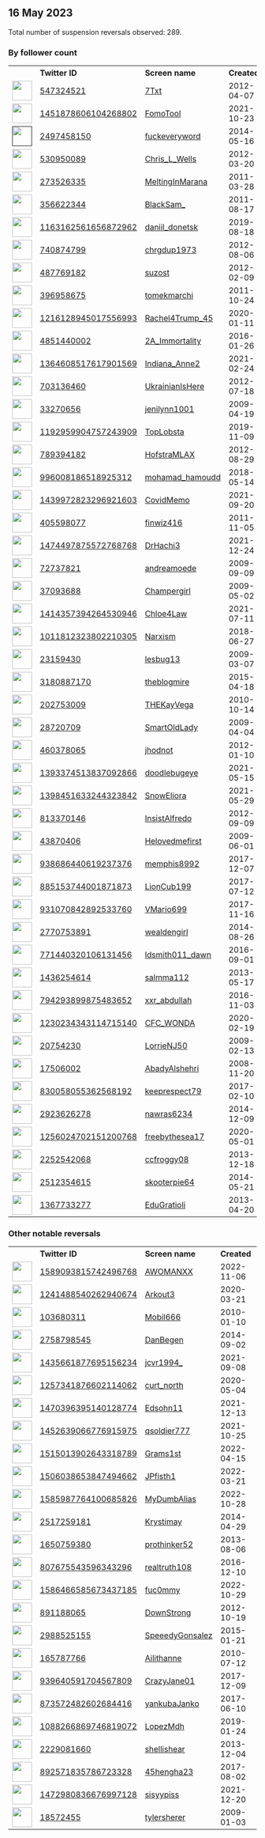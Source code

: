 
## 16 May 2023
Total number of suspension reversals observed: 289.

### By follower count
<table><tr><th></th><th align="left">Twitter ID</th><th align="left">Screen name</th>
<th align="left">Created</th><th align="left">Status</th><th align="left">Suspended</th><th align="left">Followers</th>
<tr><td><a href="https://pbs.twimg.com/profile_images/1662481254577471488/ETCybCDB_normal.jpg"><img src="https://pbs.twimg.com/profile_images/1662481254577471488/ETCybCDB_normal.jpg" width="40px" height="40px" align="center"/></a></td><td><a href="https://twitter.com/intent/user?user_id=547324521">547324521</a></td><td><a href="https://twitter.com/7Txt">7Txt</a></td><td>2012-04-07</td><td align="center"></td><td>2022-11-12</td><td>272587</td></tr>
<tr><td><a href="https://pbs.twimg.com/profile_images/1655988313428459520/3vi9Tg_Q_normal.jpg"><img src="https://pbs.twimg.com/profile_images/1655988313428459520/3vi9Tg_Q_normal.jpg" width="40px" height="40px" align="center"/></a></td><td><a href="https://twitter.com/intent/user?user_id=1451878606104268802">1451878606104268802</a></td><td><a href="https://twitter.com/FomoTool">FomoTool</a></td><td>2021-10-23</td><td align="center"></td><td>2022-09-23</td><td>107094</td></tr>
<tr><td><a href=""><img src="" width="40px" height="40px" align="center"/></a></td><td><a href="https://twitter.com/intent/user?user_id=2497458150">2497458150</a></td><td><a href="https://twitter.com/fuckeveryword">fuckeveryword</a></td><td>2014-05-16</td><td align="center"></td><td></td><td>92867</td></tr>
<tr><td><a href="https://pbs.twimg.com/profile_images/1638345418928177152/L7izaa0c_normal.png"><img src="https://pbs.twimg.com/profile_images/1638345418928177152/L7izaa0c_normal.png" width="40px" height="40px" align="center"/></a></td><td><a href="https://twitter.com/intent/user?user_id=530950089">530950089</a></td><td><a href="https://twitter.com/Chris_L_Wells">Chris_L_Wells</a></td><td>2012-03-20</td><td align="center"></td><td>2023-03-23</td><td>61976</td></tr>
<tr><td><a href="https://pbs.twimg.com/profile_images/1106563921127702528/Svv4kMXj_normal.jpg"><img src="https://pbs.twimg.com/profile_images/1106563921127702528/Svv4kMXj_normal.jpg" width="40px" height="40px" align="center"/></a></td><td><a href="https://twitter.com/intent/user?user_id=273526335">273526335</a></td><td><a href="https://twitter.com/MeltingInMarana">MeltingInMarana</a></td><td>2011-03-28</td><td align="center"></td><td></td><td>50264</td></tr>
<tr><td><a href="https://pbs.twimg.com/profile_images/1367169072379666435/jCt1d_lw_normal.jpg"><img src="https://pbs.twimg.com/profile_images/1367169072379666435/jCt1d_lw_normal.jpg" width="40px" height="40px" align="center"/></a></td><td><a href="https://twitter.com/intent/user?user_id=356622344">356622344</a></td><td><a href="https://twitter.com/BlackSam_">BlackSam_</a></td><td>2011-08-17</td><td align="center"></td><td></td><td>34065</td></tr>
<tr><td><a href="https://pbs.twimg.com/profile_images/1514626732229279748/3Sbk3duM_normal.jpg"><img src="https://pbs.twimg.com/profile_images/1514626732229279748/3Sbk3duM_normal.jpg" width="40px" height="40px" align="center"/></a></td><td><a href="https://twitter.com/intent/user?user_id=1163162561656872962">1163162561656872962</a></td><td><a href="https://twitter.com/daniil_donetsk">daniil_donetsk</a></td><td>2019-08-18</td><td align="center"></td><td>2023-05-04</td><td>32948</td></tr>
<tr><td><a href="https://pbs.twimg.com/profile_images/1658833763030138881/VdPjRNFz_normal.jpg"><img src="https://pbs.twimg.com/profile_images/1658833763030138881/VdPjRNFz_normal.jpg" width="40px" height="40px" align="center"/></a></td><td><a href="https://twitter.com/intent/user?user_id=740874799">740874799</a></td><td><a href="https://twitter.com/chrgdup1973">chrgdup1973</a></td><td>2012-08-06</td><td align="center"></td><td></td><td>26065</td></tr>
<tr><td><a href="https://pbs.twimg.com/profile_images/1646869347464548353/T15UctKY_normal.jpg"><img src="https://pbs.twimg.com/profile_images/1646869347464548353/T15UctKY_normal.jpg" width="40px" height="40px" align="center"/></a></td><td><a href="https://twitter.com/intent/user?user_id=487769182">487769182</a></td><td><a href="https://twitter.com/suzost">suzost</a></td><td>2012-02-09</td><td align="center"></td><td>2023-04-26</td><td>18899</td></tr>
<tr><td><a href="https://pbs.twimg.com/profile_images/1657029292826451968/MpPsuUz5_normal.jpg"><img src="https://pbs.twimg.com/profile_images/1657029292826451968/MpPsuUz5_normal.jpg" width="40px" height="40px" align="center"/></a></td><td><a href="https://twitter.com/intent/user?user_id=396958675">396958675</a></td><td><a href="https://twitter.com/tomekmarchi">tomekmarchi</a></td><td>2011-10-24</td><td align="center">🔒</td><td></td><td>17626</td></tr>
<tr><td><a href="https://pbs.twimg.com/profile_images/1661426211044614145/GjIYwrHt_normal.jpg"><img src="https://pbs.twimg.com/profile_images/1661426211044614145/GjIYwrHt_normal.jpg" width="40px" height="40px" align="center"/></a></td><td><a href="https://twitter.com/intent/user?user_id=1216128945017556993">1216128945017556993</a></td><td><a href="https://twitter.com/Rachel4Trump_45">Rachel4Trump_45</a></td><td>2020-01-11</td><td align="center"></td><td></td><td>17285</td></tr>
<tr><td><a href="https://pbs.twimg.com/profile_images/1015673765554946048/FFcINsus_normal.jpg"><img src="https://pbs.twimg.com/profile_images/1015673765554946048/FFcINsus_normal.jpg" width="40px" height="40px" align="center"/></a></td><td><a href="https://twitter.com/intent/user?user_id=4851440002">4851440002</a></td><td><a href="https://twitter.com/2A_Immortality">2A_Immortality</a></td><td>2016-01-26</td><td align="center"></td><td></td><td>16577</td></tr>
<tr><td><a href="https://pbs.twimg.com/profile_images/1376753790783782915/gXRV73xE_normal.jpg"><img src="https://pbs.twimg.com/profile_images/1376753790783782915/gXRV73xE_normal.jpg" width="40px" height="40px" align="center"/></a></td><td><a href="https://twitter.com/intent/user?user_id=1364608517617901569">1364608517617901569</a></td><td><a href="https://twitter.com/Indiana_Anne2">Indiana_Anne2</a></td><td>2021-02-24</td><td align="center"></td><td>2022-11-06</td><td>16428</td></tr>
<tr><td><a href="https://pbs.twimg.com/profile_images/1555329488166293506/uolDJd9E_normal.jpg"><img src="https://pbs.twimg.com/profile_images/1555329488166293506/uolDJd9E_normal.jpg" width="40px" height="40px" align="center"/></a></td><td><a href="https://twitter.com/intent/user?user_id=703136460">703136460</a></td><td><a href="https://twitter.com/UkrainianIsHere">UkrainianIsHere</a></td><td>2012-07-18</td><td align="center"></td><td>2023-05-03</td><td>15898</td></tr>
<tr><td><a href="https://pbs.twimg.com/profile_images/1658501755779403780/SE0ypqNj_normal.jpg"><img src="https://pbs.twimg.com/profile_images/1658501755779403780/SE0ypqNj_normal.jpg" width="40px" height="40px" align="center"/></a></td><td><a href="https://twitter.com/intent/user?user_id=33270656">33270656</a></td><td><a href="https://twitter.com/jenilynn1001">jenilynn1001</a></td><td>2009-04-19</td><td align="center"></td><td></td><td>14983</td></tr>
<tr><td><a href="https://pbs.twimg.com/profile_images/1661189855550865408/dHLyOPk__normal.jpg"><img src="https://pbs.twimg.com/profile_images/1661189855550865408/dHLyOPk__normal.jpg" width="40px" height="40px" align="center"/></a></td><td><a href="https://twitter.com/intent/user?user_id=1192959904757243909">1192959904757243909</a></td><td><a href="https://twitter.com/TopLobsta">TopLobsta</a></td><td>2019-11-09</td><td align="center"></td><td>2023-05-15</td><td>14332</td></tr>
<tr><td><a href="https://pbs.twimg.com/profile_images/1286317075489796098/8KbPhJxA_normal.jpg"><img src="https://pbs.twimg.com/profile_images/1286317075489796098/8KbPhJxA_normal.jpg" width="40px" height="40px" align="center"/></a></td><td><a href="https://twitter.com/intent/user?user_id=789394182">789394182</a></td><td><a href="https://twitter.com/HofstraMLAX">HofstraMLAX</a></td><td>2012-08-29</td><td align="center"></td><td>2023-05-14</td><td>13549</td></tr>
<tr><td><a href="https://pbs.twimg.com/profile_images/1493000325447438338/NlA49K2r_normal.jpg"><img src="https://pbs.twimg.com/profile_images/1493000325447438338/NlA49K2r_normal.jpg" width="40px" height="40px" align="center"/></a></td><td><a href="https://twitter.com/intent/user?user_id=996008186518925312">996008186518925312</a></td><td><a href="https://twitter.com/mohamad_hamoudd">mohamad_hamoudd</a></td><td>2018-05-14</td><td align="center"></td><td>2023-01-11</td><td>11311</td></tr>
<tr><td><a href="https://pbs.twimg.com/profile_images/1533159993905754115/MIO5JAwR_normal.jpg"><img src="https://pbs.twimg.com/profile_images/1533159993905754115/MIO5JAwR_normal.jpg" width="40px" height="40px" align="center"/></a></td><td><a href="https://twitter.com/intent/user?user_id=1439972823296921603">1439972823296921603</a></td><td><a href="https://twitter.com/CovidMemo">CovidMemo</a></td><td>2021-09-20</td><td align="center"></td><td>2022-07-03</td><td>10442</td></tr>
<tr><td><a href="https://pbs.twimg.com/profile_images/1249373878771765249/ZYcBSSM2_normal.jpg"><img src="https://pbs.twimg.com/profile_images/1249373878771765249/ZYcBSSM2_normal.jpg" width="40px" height="40px" align="center"/></a></td><td><a href="https://twitter.com/intent/user?user_id=405598077">405598077</a></td><td><a href="https://twitter.com/finwiz416">finwiz416</a></td><td>2011-11-05</td><td align="center"></td><td></td><td>9769</td></tr>
<tr><td><a href="https://pbs.twimg.com/profile_images/1474535906547843082/hIxvpboe_normal.jpg"><img src="https://pbs.twimg.com/profile_images/1474535906547843082/hIxvpboe_normal.jpg" width="40px" height="40px" align="center"/></a></td><td><a href="https://twitter.com/intent/user?user_id=1474497875572768768">1474497875572768768</a></td><td><a href="https://twitter.com/DrHachi3">DrHachi3</a></td><td>2021-12-24</td><td align="center"></td><td>2022-04-26</td><td>8939</td></tr>
<tr><td><a href="https://pbs.twimg.com/profile_images/1192311023333707777/Hp_pyphm_normal.jpg"><img src="https://pbs.twimg.com/profile_images/1192311023333707777/Hp_pyphm_normal.jpg" width="40px" height="40px" align="center"/></a></td><td><a href="https://twitter.com/intent/user?user_id=72737821">72737821</a></td><td><a href="https://twitter.com/andreamoede">andreamoede</a></td><td>2009-09-09</td><td align="center"></td><td></td><td>8727</td></tr>
<tr><td><a href="https://pbs.twimg.com/profile_images/1341571286179393537/66HqEmCD_normal.jpg"><img src="https://pbs.twimg.com/profile_images/1341571286179393537/66HqEmCD_normal.jpg" width="40px" height="40px" align="center"/></a></td><td><a href="https://twitter.com/intent/user?user_id=37093688">37093688</a></td><td><a href="https://twitter.com/Champergirl">Champergirl</a></td><td>2009-05-02</td><td align="center"></td><td></td><td>8559</td></tr>
<tr><td><a href="https://pbs.twimg.com/profile_images/1496371049214083072/q95Oaphd_normal.jpg"><img src="https://pbs.twimg.com/profile_images/1496371049214083072/q95Oaphd_normal.jpg" width="40px" height="40px" align="center"/></a></td><td><a href="https://twitter.com/intent/user?user_id=1414357394264530946">1414357394264530946</a></td><td><a href="https://twitter.com/Chloe4Law">Chloe4Law</a></td><td>2021-07-11</td><td align="center">👋</td><td>2022-05-12</td><td>7734</td></tr>
<tr><td><a href="https://pbs.twimg.com/profile_images/1662995278578827264/c15WVjJX_normal.jpg"><img src="https://pbs.twimg.com/profile_images/1662995278578827264/c15WVjJX_normal.jpg" width="40px" height="40px" align="center"/></a></td><td><a href="https://twitter.com/intent/user?user_id=1011812323802210305">1011812323802210305</a></td><td><a href="https://twitter.com/Narxism">Narxism</a></td><td>2018-06-27</td><td align="center"></td><td>2022-10-30</td><td>7070</td></tr>
<tr><td><a href="https://pbs.twimg.com/profile_images/1659560924305342464/r5iv8gOX_normal.jpg"><img src="https://pbs.twimg.com/profile_images/1659560924305342464/r5iv8gOX_normal.jpg" width="40px" height="40px" align="center"/></a></td><td><a href="https://twitter.com/intent/user?user_id=23159430">23159430</a></td><td><a href="https://twitter.com/lesbug13">lesbug13</a></td><td>2009-03-07</td><td align="center"></td><td></td><td>6911</td></tr>
<tr><td><a href="https://pbs.twimg.com/profile_images/739553636364210176/Tf26EcUn_normal.jpg"><img src="https://pbs.twimg.com/profile_images/739553636364210176/Tf26EcUn_normal.jpg" width="40px" height="40px" align="center"/></a></td><td><a href="https://twitter.com/intent/user?user_id=3180887170">3180887170</a></td><td><a href="https://twitter.com/theblogmire">theblogmire</a></td><td>2015-04-18</td><td align="center"></td><td>2022-07-03</td><td>6292</td></tr>
<tr><td><a href="https://pbs.twimg.com/profile_images/1625840570034802689/GLy9BnIr_normal.jpg"><img src="https://pbs.twimg.com/profile_images/1625840570034802689/GLy9BnIr_normal.jpg" width="40px" height="40px" align="center"/></a></td><td><a href="https://twitter.com/intent/user?user_id=202753009">202753009</a></td><td><a href="https://twitter.com/THEKayVega">THEKayVega</a></td><td>2010-10-14</td><td align="center"></td><td></td><td>5361</td></tr>
<tr><td><a href="https://pbs.twimg.com/profile_images/1293602881942310914/G2MydZnt_normal.jpg"><img src="https://pbs.twimg.com/profile_images/1293602881942310914/G2MydZnt_normal.jpg" width="40px" height="40px" align="center"/></a></td><td><a href="https://twitter.com/intent/user?user_id=28720709">28720709</a></td><td><a href="https://twitter.com/SmartOldLady">SmartOldLady</a></td><td>2009-04-04</td><td align="center"></td><td></td><td>5216</td></tr>
<tr><td><a href="https://pbs.twimg.com/profile_images/722974178408816641/97G8aFDG_normal.jpg"><img src="https://pbs.twimg.com/profile_images/722974178408816641/97G8aFDG_normal.jpg" width="40px" height="40px" align="center"/></a></td><td><a href="https://twitter.com/intent/user?user_id=460378065">460378065</a></td><td><a href="https://twitter.com/jhodnot">jhodnot</a></td><td>2012-01-10</td><td align="center"></td><td></td><td>4430</td></tr>
<tr><td><a href="https://pbs.twimg.com/profile_images/1488901785267933191/1T3REJ1s_normal.jpg"><img src="https://pbs.twimg.com/profile_images/1488901785267933191/1T3REJ1s_normal.jpg" width="40px" height="40px" align="center"/></a></td><td><a href="https://twitter.com/intent/user?user_id=1393374513837092866">1393374513837092866</a></td><td><a href="https://twitter.com/doodlebugeye">doodlebugeye</a></td><td>2021-05-15</td><td align="center"></td><td>2022-07-14</td><td>4241</td></tr>
<tr><td><a href="https://pbs.twimg.com/profile_images/1478748980481859589/FSlspywB_normal.jpg"><img src="https://pbs.twimg.com/profile_images/1478748980481859589/FSlspywB_normal.jpg" width="40px" height="40px" align="center"/></a></td><td><a href="https://twitter.com/intent/user?user_id=1398451633244323842">1398451633244323842</a></td><td><a href="https://twitter.com/SnowEliora">SnowEliora</a></td><td>2021-05-29</td><td align="center"></td><td>2023-05-16</td><td>3981</td></tr>
<tr><td><a href="https://pbs.twimg.com/profile_images/670324042835083268/1QeVzWEO_normal.jpg"><img src="https://pbs.twimg.com/profile_images/670324042835083268/1QeVzWEO_normal.jpg" width="40px" height="40px" align="center"/></a></td><td><a href="https://twitter.com/intent/user?user_id=813370146">813370146</a></td><td><a href="https://twitter.com/InsistAlfredo">InsistAlfredo</a></td><td>2012-09-09</td><td align="center"></td><td></td><td>3768</td></tr>
<tr><td><a href="https://pbs.twimg.com/profile_images/2828934336/e1ca6602f91ab8c25d69246b7eb6b81c_normal.jpeg"><img src="https://pbs.twimg.com/profile_images/2828934336/e1ca6602f91ab8c25d69246b7eb6b81c_normal.jpeg" width="40px" height="40px" align="center"/></a></td><td><a href="https://twitter.com/intent/user?user_id=43870406">43870406</a></td><td><a href="https://twitter.com/Helovedmefirst">Helovedmefirst</a></td><td>2009-06-01</td><td align="center"></td><td></td><td>3760</td></tr>
<tr><td><a href="https://pbs.twimg.com/profile_images/1248566506968862720/z81ikH65_normal.jpg"><img src="https://pbs.twimg.com/profile_images/1248566506968862720/z81ikH65_normal.jpg" width="40px" height="40px" align="center"/></a></td><td><a href="https://twitter.com/intent/user?user_id=938686440619237376">938686440619237376</a></td><td><a href="https://twitter.com/memphis8992">memphis8992</a></td><td>2017-12-07</td><td align="center"></td><td></td><td>3403</td></tr>
<tr><td><a href="https://pbs.twimg.com/profile_images/1658565384226721822/uF8qEfwC_normal.jpg"><img src="https://pbs.twimg.com/profile_images/1658565384226721822/uF8qEfwC_normal.jpg" width="40px" height="40px" align="center"/></a></td><td><a href="https://twitter.com/intent/user?user_id=885153744001871873">885153744001871873</a></td><td><a href="https://twitter.com/LionCub199">LionCub199</a></td><td>2017-07-12</td><td align="center"></td><td></td><td>3158</td></tr>
<tr><td><a href="https://pbs.twimg.com/profile_images/1661699679040552960/4Npw4q2O_normal.jpg"><img src="https://pbs.twimg.com/profile_images/1661699679040552960/4Npw4q2O_normal.jpg" width="40px" height="40px" align="center"/></a></td><td><a href="https://twitter.com/intent/user?user_id=931070842892533760">931070842892533760</a></td><td><a href="https://twitter.com/VMario699">VMario699</a></td><td>2017-11-16</td><td align="center"></td><td>2023-04-29</td><td>3019</td></tr>
<tr><td><a href="https://pbs.twimg.com/profile_images/751789505628241920/NMPZOtWP_normal.jpg"><img src="https://pbs.twimg.com/profile_images/751789505628241920/NMPZOtWP_normal.jpg" width="40px" height="40px" align="center"/></a></td><td><a href="https://twitter.com/intent/user?user_id=2770753891">2770753891</a></td><td><a href="https://twitter.com/wealdengirl">wealdengirl</a></td><td>2014-08-26</td><td align="center"></td><td>2022-08-20</td><td>2902</td></tr>
<tr><td><a href="https://pbs.twimg.com/profile_images/1300711120668430341/TtAt-qDq_normal.jpg"><img src="https://pbs.twimg.com/profile_images/1300711120668430341/TtAt-qDq_normal.jpg" width="40px" height="40px" align="center"/></a></td><td><a href="https://twitter.com/intent/user?user_id=771440320106131456">771440320106131456</a></td><td><a href="https://twitter.com/ldsmith011_dawn">ldsmith011_dawn</a></td><td>2016-09-01</td><td align="center"></td><td></td><td>2773</td></tr>
<tr><td><a href="https://pbs.twimg.com/profile_images/1584136116843806721/RDb7j3uA_normal.jpg"><img src="https://pbs.twimg.com/profile_images/1584136116843806721/RDb7j3uA_normal.jpg" width="40px" height="40px" align="center"/></a></td><td><a href="https://twitter.com/intent/user?user_id=1436254614">1436254614</a></td><td><a href="https://twitter.com/salmma112">salmma112</a></td><td>2013-05-17</td><td align="center"></td><td>2022-11-04</td><td>2725</td></tr>
<tr><td><a href="https://pbs.twimg.com/profile_images/1643434104568913921/3ssSLDig_normal.jpg"><img src="https://pbs.twimg.com/profile_images/1643434104568913921/3ssSLDig_normal.jpg" width="40px" height="40px" align="center"/></a></td><td><a href="https://twitter.com/intent/user?user_id=794293899875483652">794293899875483652</a></td><td><a href="https://twitter.com/xxr_abdullah">xxr_abdullah</a></td><td>2016-11-03</td><td align="center"></td><td>2022-07-18</td><td>2657</td></tr>
<tr><td><a href="https://pbs.twimg.com/profile_images/1400827616270094341/U_Mz_JTt_normal.jpg"><img src="https://pbs.twimg.com/profile_images/1400827616270094341/U_Mz_JTt_normal.jpg" width="40px" height="40px" align="center"/></a></td><td><a href="https://twitter.com/intent/user?user_id=1230234343114715140">1230234343114715140</a></td><td><a href="https://twitter.com/CFC_WONDA">CFC_WONDA</a></td><td>2020-02-19</td><td align="center"></td><td></td><td>2412</td></tr>
<tr><td><a href="https://pbs.twimg.com/profile_images/1238658097696178176/5xPM49mQ_normal.jpg"><img src="https://pbs.twimg.com/profile_images/1238658097696178176/5xPM49mQ_normal.jpg" width="40px" height="40px" align="center"/></a></td><td><a href="https://twitter.com/intent/user?user_id=20754230">20754230</a></td><td><a href="https://twitter.com/LorrieNJ50">LorrieNJ50</a></td><td>2009-02-13</td><td align="center"></td><td></td><td>2379</td></tr>
<tr><td><a href="https://pbs.twimg.com/profile_images/1606761484742262785/-Eo6Vaf2_normal.jpg"><img src="https://pbs.twimg.com/profile_images/1606761484742262785/-Eo6Vaf2_normal.jpg" width="40px" height="40px" align="center"/></a></td><td><a href="https://twitter.com/intent/user?user_id=17506002">17506002</a></td><td><a href="https://twitter.com/AbadyAlshehri">AbadyAlshehri</a></td><td>2008-11-20</td><td align="center"></td><td>2023-01-13</td><td>2303</td></tr>
<tr><td><a href="https://pbs.twimg.com/profile_images/1205755145205800960/xi2sWy8I_normal.jpg"><img src="https://pbs.twimg.com/profile_images/1205755145205800960/xi2sWy8I_normal.jpg" width="40px" height="40px" align="center"/></a></td><td><a href="https://twitter.com/intent/user?user_id=830058055362568192">830058055362568192</a></td><td><a href="https://twitter.com/keeprespect79">keeprespect79</a></td><td>2017-02-10</td><td align="center"></td><td>2022-11-09</td><td>2234</td></tr>
<tr><td><a href="https://pbs.twimg.com/profile_images/1184524748681809922/n2y6z3qe_normal.jpg"><img src="https://pbs.twimg.com/profile_images/1184524748681809922/n2y6z3qe_normal.jpg" width="40px" height="40px" align="center"/></a></td><td><a href="https://twitter.com/intent/user?user_id=2923626278">2923626278</a></td><td><a href="https://twitter.com/nawras6234">nawras6234</a></td><td>2014-12-09</td><td align="center">🔒</td><td>2023-02-02</td><td>2153</td></tr>
<tr><td><a href="https://pbs.twimg.com/profile_images/1344478302807814145/Xvi04GoF_normal.jpg"><img src="https://pbs.twimg.com/profile_images/1344478302807814145/Xvi04GoF_normal.jpg" width="40px" height="40px" align="center"/></a></td><td><a href="https://twitter.com/intent/user?user_id=1256024702151200768">1256024702151200768</a></td><td><a href="https://twitter.com/freebythesea17">freebythesea17</a></td><td>2020-05-01</td><td align="center"></td><td></td><td>2120</td></tr>
<tr><td><a href="https://pbs.twimg.com/profile_images/1339320236378484737/Jg-nH-yl_normal.jpg"><img src="https://pbs.twimg.com/profile_images/1339320236378484737/Jg-nH-yl_normal.jpg" width="40px" height="40px" align="center"/></a></td><td><a href="https://twitter.com/intent/user?user_id=2252542068">2252542068</a></td><td><a href="https://twitter.com/ccfroggy08">ccfroggy08</a></td><td>2013-12-18</td><td align="center"></td><td></td><td>2073</td></tr>
<tr><td><a href="https://pbs.twimg.com/profile_images/1659238788244144128/ev5kb0eg_normal.jpg"><img src="https://pbs.twimg.com/profile_images/1659238788244144128/ev5kb0eg_normal.jpg" width="40px" height="40px" align="center"/></a></td><td><a href="https://twitter.com/intent/user?user_id=2512354615">2512354615</a></td><td><a href="https://twitter.com/skooterpie64">skooterpie64</a></td><td>2014-05-21</td><td align="center"></td><td></td><td>2038</td></tr>
<tr><td><a href="https://pbs.twimg.com/profile_images/1625153680021377025/EekeoZW8_normal.jpg"><img src="https://pbs.twimg.com/profile_images/1625153680021377025/EekeoZW8_normal.jpg" width="40px" height="40px" align="center"/></a></td><td><a href="https://twitter.com/intent/user?user_id=1367733277">1367733277</a></td><td><a href="https://twitter.com/EduGratioli">EduGratioli</a></td><td>2013-04-20</td><td align="center"></td><td></td><td>1958</td></tr>
</table>

### Other notable reversals
<table><tr><th></th><th align="left">Twitter ID</th><th align="left">Screen name</th>
<th align="left">Created</th><th align="left">Status</th><th align="left">Suspended</th><th align="left">Followers</th>
<tr><td><a href="https://pbs.twimg.com/profile_images/1658728031769485312/KcJd2Rhh_normal.jpg"><img src="https://pbs.twimg.com/profile_images/1658728031769485312/KcJd2Rhh_normal.jpg" width="40px" height="40px" align="center"/></a></td><td><a href="https://twitter.com/intent/user?user_id=1589093815742496768">1589093815742496768</a></td><td><a href="https://twitter.com/AWOMANXX">AWOMANXX</a></td><td>2022-11-06</td><td align="center"></td><td>2022-12-25</td><td>1211</td></tr>
<tr><td><a href="https://pbs.twimg.com/profile_images/1660864671447130118/1Kf-3bsK_normal.jpg"><img src="https://pbs.twimg.com/profile_images/1660864671447130118/1Kf-3bsK_normal.jpg" width="40px" height="40px" align="center"/></a></td><td><a href="https://twitter.com/intent/user?user_id=1241488540262940674">1241488540262940674</a></td><td><a href="https://twitter.com/Arkout3">Arkout3</a></td><td>2020-03-21</td><td align="center"></td><td>2023-05-15</td><td>373</td></tr>
<tr><td><a href="https://pbs.twimg.com/profile_images/1554602105901563909/cR0RNk72_normal.jpg"><img src="https://pbs.twimg.com/profile_images/1554602105901563909/cR0RNk72_normal.jpg" width="40px" height="40px" align="center"/></a></td><td><a href="https://twitter.com/intent/user?user_id=103680311">103680311</a></td><td><a href="https://twitter.com/Mobil666">Mobil666</a></td><td>2010-01-10</td><td align="center"></td><td>2023-05-03</td><td>812</td></tr>
<tr><td><a href="https://pbs.twimg.com/profile_images/1511101777818669065/j6gINPuq_normal.jpg"><img src="https://pbs.twimg.com/profile_images/1511101777818669065/j6gINPuq_normal.jpg" width="40px" height="40px" align="center"/></a></td><td><a href="https://twitter.com/intent/user?user_id=2758798545">2758798545</a></td><td><a href="https://twitter.com/DanBegen">DanBegen</a></td><td>2014-09-02</td><td align="center"></td><td>2023-05-06</td><td>1874</td></tr>
<tr><td><a href="https://pbs.twimg.com/profile_images/1579617698522144768/zFeWOZ7y_normal.jpg"><img src="https://pbs.twimg.com/profile_images/1579617698522144768/zFeWOZ7y_normal.jpg" width="40px" height="40px" align="center"/></a></td><td><a href="https://twitter.com/intent/user?user_id=1435661877695156234">1435661877695156234</a></td><td><a href="https://twitter.com/jcvr1994_">jcvr1994_</a></td><td>2021-09-08</td><td align="center"></td><td>2022-11-27</td><td>680</td></tr>
<tr><td><a href="https://pbs.twimg.com/profile_images/1525215854773866497/BwNxF8Cb_normal.jpg"><img src="https://pbs.twimg.com/profile_images/1525215854773866497/BwNxF8Cb_normal.jpg" width="40px" height="40px" align="center"/></a></td><td><a href="https://twitter.com/intent/user?user_id=1257341876602114062">1257341876602114062</a></td><td><a href="https://twitter.com/curt_north">curt_north</a></td><td>2020-05-04</td><td align="center"></td><td>2023-05-05</td><td>344</td></tr>
<tr><td><a href="https://pbs.twimg.com/profile_images/1576554198828826624/OzuwbYQX_normal.jpg"><img src="https://pbs.twimg.com/profile_images/1576554198828826624/OzuwbYQX_normal.jpg" width="40px" height="40px" align="center"/></a></td><td><a href="https://twitter.com/intent/user?user_id=1470396395140128774">1470396395140128774</a></td><td><a href="https://twitter.com/Edsohn11">Edsohn11</a></td><td>2021-12-13</td><td align="center"></td><td>2022-12-31</td><td>1608</td></tr>
<tr><td><a href="https://pbs.twimg.com/profile_images/1453845533081337859/6zOeAiWh_normal.jpg"><img src="https://pbs.twimg.com/profile_images/1453845533081337859/6zOeAiWh_normal.jpg" width="40px" height="40px" align="center"/></a></td><td><a href="https://twitter.com/intent/user?user_id=1452639066776915975">1452639066776915975</a></td><td><a href="https://twitter.com/qsoldier777">qsoldier777</a></td><td>2021-10-25</td><td align="center"></td><td>2022-11-08</td><td>1374</td></tr>
<tr><td><a href="https://pbs.twimg.com/profile_images/1659302271728099328/2aRe1QJw_normal.jpg"><img src="https://pbs.twimg.com/profile_images/1659302271728099328/2aRe1QJw_normal.jpg" width="40px" height="40px" align="center"/></a></td><td><a href="https://twitter.com/intent/user?user_id=1515013902643318789">1515013902643318789</a></td><td><a href="https://twitter.com/Grams1st">Grams1st</a></td><td>2022-04-15</td><td align="center"></td><td>2022-12-02</td><td>352</td></tr>
<tr><td><a href="https://pbs.twimg.com/profile_images/1561919664669659137/GKDbEiNR_normal.jpg"><img src="https://pbs.twimg.com/profile_images/1561919664669659137/GKDbEiNR_normal.jpg" width="40px" height="40px" align="center"/></a></td><td><a href="https://twitter.com/intent/user?user_id=1506038653847494662">1506038653847494662</a></td><td><a href="https://twitter.com/JPfisth1">JPfisth1</a></td><td>2022-03-21</td><td align="center"></td><td>2022-12-28</td><td>19</td></tr>
<tr><td><a href="https://pbs.twimg.com/profile_images/1586323084415537152/7NQISOxf_normal.jpg"><img src="https://pbs.twimg.com/profile_images/1586323084415537152/7NQISOxf_normal.jpg" width="40px" height="40px" align="center"/></a></td><td><a href="https://twitter.com/intent/user?user_id=1585987764100685826">1585987764100685826</a></td><td><a href="https://twitter.com/MyDumbAlias">MyDumbAlias</a></td><td>2022-10-28</td><td align="center"></td><td>2022-12-21</td><td>33</td></tr>
<tr><td><a href="https://pbs.twimg.com/profile_images/1519710829268119556/eEFghSGN_normal.jpg"><img src="https://pbs.twimg.com/profile_images/1519710829268119556/eEFghSGN_normal.jpg" width="40px" height="40px" align="center"/></a></td><td><a href="https://twitter.com/intent/user?user_id=2517259181">2517259181</a></td><td><a href="https://twitter.com/Krystimay">Krystimay</a></td><td>2014-04-29</td><td align="center">🚫</td><td>2023-05-10</td><td>2</td></tr>
<tr><td><a href="https://pbs.twimg.com/profile_images/378800000281052010/ea2cf5f3a363b1da302fb63aabb1eebe_normal.jpeg"><img src="https://pbs.twimg.com/profile_images/378800000281052010/ea2cf5f3a363b1da302fb63aabb1eebe_normal.jpeg" width="40px" height="40px" align="center"/></a></td><td><a href="https://twitter.com/intent/user?user_id=1650759380">1650759380</a></td><td><a href="https://twitter.com/prothinker52">prothinker52</a></td><td>2013-08-06</td><td align="center"></td><td>2023-03-30</td><td>932</td></tr>
<tr><td><a href="https://pbs.twimg.com/profile_images/1456094013547765771/zY_pRXrN_normal.jpg"><img src="https://pbs.twimg.com/profile_images/1456094013547765771/zY_pRXrN_normal.jpg" width="40px" height="40px" align="center"/></a></td><td><a href="https://twitter.com/intent/user?user_id=807675543596343296">807675543596343296</a></td><td><a href="https://twitter.com/realtruth108">realtruth108</a></td><td>2016-12-10</td><td align="center"></td><td>2023-05-02</td><td>61</td></tr>
<tr><td><a href="https://pbs.twimg.com/profile_images/1590466805142851584/IiTLTymb_normal.jpg"><img src="https://pbs.twimg.com/profile_images/1590466805142851584/IiTLTymb_normal.jpg" width="40px" height="40px" align="center"/></a></td><td><a href="https://twitter.com/intent/user?user_id=1586466585673437185">1586466585673437185</a></td><td><a href="https://twitter.com/fuc0mmy">fuc0mmy</a></td><td>2022-10-29</td><td align="center"></td><td>2022-12-18</td><td>5</td></tr>
<tr><td><a href="https://pbs.twimg.com/profile_images/1579747466806628353/_9Paqh8S_normal.jpg"><img src="https://pbs.twimg.com/profile_images/1579747466806628353/_9Paqh8S_normal.jpg" width="40px" height="40px" align="center"/></a></td><td><a href="https://twitter.com/intent/user?user_id=891188065">891188065</a></td><td><a href="https://twitter.com/DownStrong">DownStrong</a></td><td>2012-10-19</td><td align="center"></td><td>2023-05-04</td><td>633</td></tr>
<tr><td><a href="https://pbs.twimg.com/profile_images/557712811036401664/07O9UvK4_normal.jpeg"><img src="https://pbs.twimg.com/profile_images/557712811036401664/07O9UvK4_normal.jpeg" width="40px" height="40px" align="center"/></a></td><td><a href="https://twitter.com/intent/user?user_id=2988525155">2988525155</a></td><td><a href="https://twitter.com/SpeeedyGonsalez">SpeeedyGonsalez</a></td><td>2015-01-21</td><td align="center"></td><td>2023-05-03</td><td>1372</td></tr>
<tr><td><a href="https://pbs.twimg.com/profile_images/1658539143176101888/GnoAL0_f_normal.jpg"><img src="https://pbs.twimg.com/profile_images/1658539143176101888/GnoAL0_f_normal.jpg" width="40px" height="40px" align="center"/></a></td><td><a href="https://twitter.com/intent/user?user_id=165787766">165787766</a></td><td><a href="https://twitter.com/Ailithanne">Ailithanne</a></td><td>2010-07-12</td><td align="center"></td><td>2022-11-30</td><td>21</td></tr>
<tr><td><a href="https://pbs.twimg.com/profile_images/1508556721953906689/-Cb3UrwG_normal.jpg"><img src="https://pbs.twimg.com/profile_images/1508556721953906689/-Cb3UrwG_normal.jpg" width="40px" height="40px" align="center"/></a></td><td><a href="https://twitter.com/intent/user?user_id=939640591704567809">939640591704567809</a></td><td><a href="https://twitter.com/CrazyJane01">CrazyJane01</a></td><td>2017-12-09</td><td align="center">🔒</td><td>2023-03-14</td><td>284</td></tr>
<tr><td><a href="https://pbs.twimg.com/profile_images/873573427067719680/xuRmRVvL_normal.jpg"><img src="https://pbs.twimg.com/profile_images/873573427067719680/xuRmRVvL_normal.jpg" width="40px" height="40px" align="center"/></a></td><td><a href="https://twitter.com/intent/user?user_id=873572482602684416">873572482602684416</a></td><td><a href="https://twitter.com/yankubaJanko">yankubaJanko</a></td><td>2017-06-10</td><td align="center">🔒</td><td>2022-12-25</td><td>461</td></tr>
<tr><td><a href="https://pbs.twimg.com/profile_images/1101882770719162369/H9hB7vCU_normal.jpg"><img src="https://pbs.twimg.com/profile_images/1101882770719162369/H9hB7vCU_normal.jpg" width="40px" height="40px" align="center"/></a></td><td><a href="https://twitter.com/intent/user?user_id=1088266869746819072">1088266869746819072</a></td><td><a href="https://twitter.com/LopezMdh">LopezMdh</a></td><td>2019-01-24</td><td align="center"></td><td>2023-01-09</td><td>170</td></tr>
<tr><td><a href="https://abs.twimg.com/sticky/default_profile_images/default_profile_normal.png"><img src="https://abs.twimg.com/sticky/default_profile_images/default_profile_normal.png" width="40px" height="40px" align="center"/></a></td><td><a href="https://twitter.com/intent/user?user_id=2229081660">2229081660</a></td><td><a href="https://twitter.com/shellishear">shellishear</a></td><td>2013-12-04</td><td align="center">🚫</td><td>2023-05-05</td><td>6</td></tr>
<tr><td><a href="https://pbs.twimg.com/profile_images/1401270068718227457/e3MkflwM_normal.jpg"><img src="https://pbs.twimg.com/profile_images/1401270068718227457/e3MkflwM_normal.jpg" width="40px" height="40px" align="center"/></a></td><td><a href="https://twitter.com/intent/user?user_id=892571835786723328">892571835786723328</a></td><td><a href="https://twitter.com/45hengha23">45hengha23</a></td><td>2017-08-02</td><td align="center"></td><td>2023-02-09</td><td>278</td></tr>
<tr><td><a href="https://pbs.twimg.com/profile_images/1663633255197802496/SEb7xxvu_normal.jpg"><img src="https://pbs.twimg.com/profile_images/1663633255197802496/SEb7xxvu_normal.jpg" width="40px" height="40px" align="center"/></a></td><td><a href="https://twitter.com/intent/user?user_id=1472980836676997128">1472980836676997128</a></td><td><a href="https://twitter.com/sisyypiss">sisyypiss</a></td><td>2021-12-20</td><td align="center"></td><td>2022-12-21</td><td>46</td></tr>
<tr><td><a href="https://pbs.twimg.com/profile_images/1222051417625546752/1reSy6gT_normal.jpg"><img src="https://pbs.twimg.com/profile_images/1222051417625546752/1reSy6gT_normal.jpg" width="40px" height="40px" align="center"/></a></td><td><a href="https://twitter.com/intent/user?user_id=18572455">18572455</a></td><td><a href="https://twitter.com/tylersherer">tylersherer</a></td><td>2009-01-03</td><td align="center"></td><td>2023-04-09</td><td>150</td></tr>
</table>
